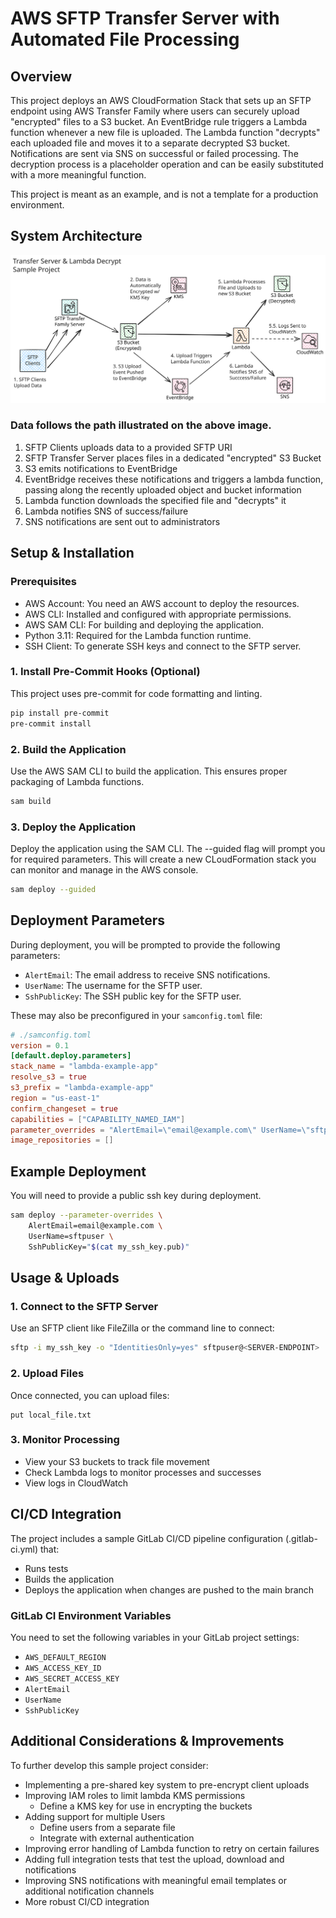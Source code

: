 # AWS SFTP Transfer Server with Automated File Processing

## Overview

This project deploys an AWS CloudFormation Stack that sets up an SFTP endpoint using AWS Transfer Family where users can
securely upload "encrypted" files to a S3 bucket. An EventBridge rule triggers a Lambda function whenever a new file is
uploaded. The Lambda function "decrypts" each uploaded file and moves it to a separate decrypted S3 bucket.
Notifications are sent via SNS on successful or failed processing. The decryption process is a placeholder operation and
can be easily substituted with a more meaningful function.

This project is meant as an example, and is not a template for a production environment.

## System Architecture

![Architecture Diagram](./docs/architecture_diagram.svg)

### Data follows the path illustrated on the above image.

1. SFTP Clients uploads data to a provided SFTP URI
2. SFTP Transfer Server places files in a dedicated "encrypted" S3 Bucket
3. S3 emits notifications to EventBridge
4. EventBridge receives these notifications and triggers a lambda function, passing along the recently uploaded object
   and bucket information
5. Lambda function downloads the specified file and "decrypts" it
6. Lambda notifies SNS of success/failure
7. SNS notifications are sent out to administrators

## Setup & Installation

### Prerequisites

- AWS Account: You need an AWS account to deploy the resources.
- AWS CLI: Installed and configured with appropriate permissions.
- AWS SAM CLI: For building and deploying the application.
- Python 3.11: Required for the Lambda function runtime.
- SSH Client: To generate SSH keys and connect to the SFTP server.

### 1. Install Pre-Commit Hooks (Optional)

This project uses pre-commit for code formatting and linting.

```bash
pip install pre-commit
pre-commit install
```

### 2. Build the Application

Use the AWS SAM CLI to build the application. This ensures proper packaging of Lambda functions.

```bash
sam build
```

### 3. Deploy the Application

Deploy the application using the SAM CLI. The --guided flag will prompt you for required parameters. This will create
a new CLoudFormation stack you can monitor and manage in the AWS console.

```bash
sam deploy --guided
```

## Deployment Parameters

During deployment, you will be prompted to provide the following parameters:

- `AlertEmail`: The email address to receive SNS notifications.
- `UserName`: The username for the SFTP user.
- `SshPublicKey`: The SSH public key for the SFTP user.

These may also be preconfigured in your `samconfig.toml` file:

```toml
# ./samconfig.toml
version = 0.1
[default.deploy.parameters]
stack_name = "lambda-example-app"
resolve_s3 = true
s3_prefix = "lambda-example-app"
region = "us-east-1"
confirm_changeset = true
capabilities = ["CAPABILITY_NAMED_IAM"]
parameter_overrides = "AlertEmail=\"email@example.com\" UserName=\"sftpuser\" SshPublicKey=\"ssh-rsa AAAA...\""
image_repositories = []
```

## Example Deployment

You will need to provide a public ssh key during deployment.

```bash
sam deploy --parameter-overrides \
    AlertEmail=email@example.com \
    UserName=sftpuser \
    SshPublicKey="$(cat my_ssh_key.pub)"
```

## Usage & Uploads

### 1. Connect to the SFTP Server

Use an SFTP client like FileZilla or the command line to connect:

```bash
sftp -i my_ssh_key -o "IdentitiesOnly=yes" sftpuser@<SERVER-ENDPOINT>
```

### 2. Upload Files

Once connected, you can upload files:

```sftp
put local_file.txt
```

### 3. Monitor Processing

- View your S3 buckets to track file movement
- Check Lambda logs to monitor processes and successes
- View logs in CloudWatch

## CI/CD Integration

The project includes a sample GitLab CI/CD pipeline configuration (.gitlab-ci.yml) that:

- Runs tests
- Builds the application
- Deploys the application when changes are pushed to the main branch

### GitLab CI Environment Variables

You need to set the following variables in your GitLab project settings:

- `AWS_DEFAULT_REGION`
- `AWS_ACCESS_KEY_ID`
- `AWS_SECRET_ACCESS_KEY`
- `AlertEmail`
- `UserName`
- `SshPublicKey`

## Additional Considerations & Improvements

To further develop this sample project consider:

- Implementing a pre-shared key system to pre-encrypt client uploads
- Improving IAM roles to limit lambda KMS permissions
    - Define a KMS key for use in encrypting the buckets
- Adding support for multiple Users
    - Define users from a separate file
    - Integrate with external authentication
- Improving error handling of Lambda function to retry on certain failures
- Adding full integration tests that test the upload, download and notifications
- Improving SNS notifications with meaningful email templates or additional notification channels
- More robust CI/CD integration
